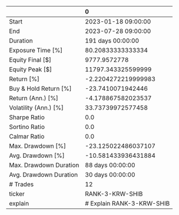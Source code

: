 |                        | 0                         |
|:-----------------------|:--------------------------|
| Start                  | 2023-01-18 09:00:00       |
| End                    | 2023-07-28 09:00:00       |
| Duration               | 191 days 00:00:00         |
| Exposure Time [%]      | 80.20833333333334         |
| Equity Final [$]       | 9777.9572778              |
| Equity Peak [$]        | 11797.343325599999        |
| Return [%]             | -2.2204272219999983       |
| Buy & Hold Return [%]  | -23.7410071942446         |
| Return (Ann.) [%]      | -4.178867582023537        |
| Volatility (Ann.) [%]  | 33.73739972577458         |
| Sharpe Ratio           | 0.0                       |
| Sortino Ratio          | 0.0                       |
| Calmar Ratio           | 0.0                       |
| Max. Drawdown [%]      | -23.125022486037107       |
| Avg. Drawdown [%]      | -10.581433936431884       |
| Max. Drawdown Duration | 88 days 00:00:00          |
| Avg. Drawdown Duration | 30 days 00:00:00          |
| # Trades               | 12                        |
| ticker                 | RANK-3-KRW-SHIB           |
| explain                | # Explain RANK-3-KRW-SHIB |